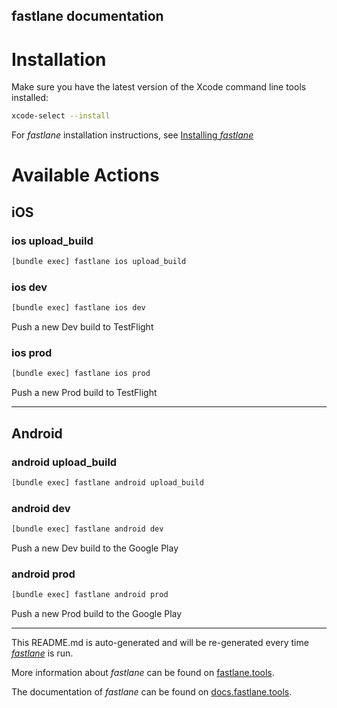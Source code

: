 ## fastlane documentation

# Installation

Make sure you have the latest version of the Xcode command line tools installed:

```sh
xcode-select --install
```

For _fastlane_ installation instructions, see
[Installing _fastlane_](https://docs.fastlane.tools/#installing-fastlane)

# Available Actions

## iOS

### ios upload_build

```sh
[bundle exec] fastlane ios upload_build
```

### ios dev

```sh
[bundle exec] fastlane ios dev
```

Push a new Dev build to TestFlight

### ios prod

```sh
[bundle exec] fastlane ios prod
```

Push a new Prod build to TestFlight

---

## Android

### android upload_build

```sh
[bundle exec] fastlane android upload_build
```

### android dev

```sh
[bundle exec] fastlane android dev
```

Push a new Dev build to the Google Play

### android prod

```sh
[bundle exec] fastlane android prod
```

Push a new Prod build to the Google Play

---

This README.md is auto-generated and will be re-generated every time
[_fastlane_](https://fastlane.tools) is run.

More information about _fastlane_ can be found on
[fastlane.tools](https://fastlane.tools).

The documentation of _fastlane_ can be found on
[docs.fastlane.tools](https://docs.fastlane.tools).
